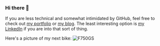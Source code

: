 ### Hi there 👋

If you are less technical and somewhat intimidated by GitHub, feel free 
to check out [my portfolio](https://portfolio.samhalperin.com) or [my blog](https://blog.samhalperin.com).
The least interesting option is [my LinkedIn](https://linkedin.com/in/sqh) if you are into that sort of thing.

Here's a picture of my next bike:
![F750GS](https://www.webbikeworld.com/wp-content/uploads/2019/12/2020-BMW-f750gs-04.jpg)

